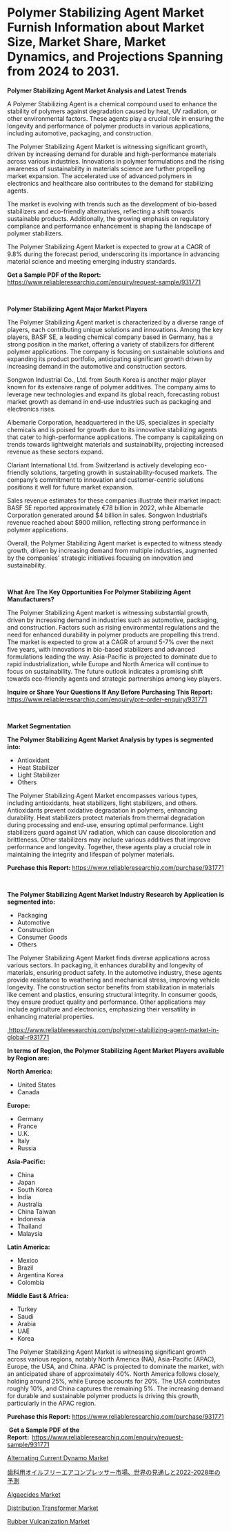 <p><h1>Polymer Stabilizing Agent Market Furnish Information about Market Size, Market Share, Market Dynamics, and Projections Spanning from 2024 to 2031.</h1></p><p><strong>Polymer Stabilizing Agent Market Analysis and Latest Trends</strong></p>
<p><p>A Polymer Stabilizing Agent is a chemical compound used to enhance the stability of polymers against degradation caused by heat, UV radiation, or other environmental factors. These agents play a crucial role in ensuring the longevity and performance of polymer products in various applications, including automotive, packaging, and construction. </p><p>The Polymer Stabilizing Agent Market is witnessing significant growth, driven by increasing demand for durable and high-performance materials across various industries. Innovations in polymer formulations and the rising awareness of sustainability in materials science are further propelling market expansion. The accelerated use of advanced polymers in electronics and healthcare also contributes to the demand for stabilizing agents. </p><p>The market is evolving with trends such as the development of bio-based stabilizers and eco-friendly alternatives, reflecting a shift towards sustainable products. Additionally, the growing emphasis on regulatory compliance and performance enhancement is shaping the landscape of polymer stabilizers. </p><p>The Polymer Stabilizing Agent Market is expected to grow at a CAGR of 9.8% during the forecast period, underscoring its importance in advancing material science and meeting emerging industry standards.</p></p>
<p><strong>Get a Sample PDF of the Report:&nbsp;</strong> <a href="https://www.reliableresearchiq.com/enquiry/request-sample/931771">https://www.reliableresearchiq.com/enquiry/request-sample/931771</a></p>
<p>&nbsp;</p>
<p><strong>Polymer Stabilizing Agent Major Market Players</strong></p>
<p><p>The Polymer Stabilizing Agent market is characterized by a diverse range of players, each contributing unique solutions and innovations. Among the key players, BASF SE, a leading chemical company based in Germany, has a strong position in the market, offering a variety of stabilizers for different polymer applications. The company is focusing on sustainable solutions and expanding its product portfolio, anticipating significant growth driven by increasing demand in the automotive and construction sectors.</p><p>Songwon Industrial Co., Ltd. from South Korea is another major player known for its extensive range of polymer additives. The company aims to leverage new technologies and expand its global reach, forecasting robust market growth as demand in end-use industries such as packaging and electronics rises.</p><p>Albemarle Corporation, headquartered in the US, specializes in specialty chemicals and is poised for growth due to its innovative stabilizing agents that cater to high-performance applications. The company is capitalizing on trends towards lightweight materials and sustainability, projecting increased revenue as these sectors expand.</p><p>Clariant International Ltd. from Switzerland is actively developing eco-friendly solutions, targeting growth in sustainability-focused markets. The company’s commitment to innovation and customer-centric solutions positions it well for future market expansion.</p><p>Sales revenue estimates for these companies illustrate their market impact: BASF SE reported approximately €78 billion in 2022, while Albemarle Corporation generated around $4 billion in sales. Songwon Industrial’s revenue reached about $900 million, reflecting strong performance in polymer applications.</p><p>Overall, the Polymer Stabilizing Agent market is expected to witness steady growth, driven by increasing demand from multiple industries, augmented by the companies' strategic initiatives focusing on innovation and sustainability.</p></p>
<p>&nbsp;</p>
<p><strong>What Are The Key Opportunities For Polymer Stabilizing Agent Manufacturers?</strong></p>
<p><p>The Polymer Stabilizing Agent market is witnessing substantial growth, driven by increasing demand in industries such as automotive, packaging, and construction. Factors such as rising environmental regulations and the need for enhanced durability in polymer products are propelling this trend. The market is expected to grow at a CAGR of around 5-7% over the next five years, with innovations in bio-based stabilizers and advanced formulations leading the way. Asia-Pacific is projected to dominate due to rapid industrialization, while Europe and North America will continue to focus on sustainability. The future outlook indicates a promising shift towards eco-friendly agents and strategic partnerships among key players.</p></p>
<p><strong>Inquire or Share Your Questions If Any Before Purchasing This Report:</strong> <a href="https://www.reliableresearchiq.com/enquiry/pre-order-enquiry/931771">https://www.reliableresearchiq.com/enquiry/pre-order-enquiry/931771</a></p>
<p>&nbsp;</p>
<p><strong>Market Segmentation</strong></p>
<p><strong>The Polymer Stabilizing Agent Market Analysis by types is segmented into:</strong></p>
<p><ul><li>Antioxidant</li><li>Heat Stabilizer</li><li>Light Stabilizer</li><li>Others</li></ul></p>
<p><p>The Polymer Stabilizing Agent Market encompasses various types, including antioxidants, heat stabilizers, light stabilizers, and others. Antioxidants prevent oxidative degradation in polymers, enhancing durability. Heat stabilizers protect materials from thermal degradation during processing and end-use, ensuring optimal performance. Light stabilizers guard against UV radiation, which can cause discoloration and brittleness. Other stabilizers may include various additives that improve performance and longevity. Together, these agents play a crucial role in maintaining the integrity and lifespan of polymer materials.</p></p>
<p><strong>Purchase this Report:&nbsp;</strong><a href="https://www.reliableresearchiq.com/purchase/931771">https://www.reliableresearchiq.com/purchase/931771</a></p>
<p>&nbsp;</p>
<p><strong>The Polymer Stabilizing Agent Market Industry Research by Application is segmented into:</strong></p>
<p><ul><li>Packaging</li><li>Automotive</li><li>Construction</li><li>Consumer Goods</li><li>Others</li></ul></p>
<p><p>The Polymer Stabilizing Agent Market finds diverse applications across various sectors. In packaging, it enhances durability and longevity of materials, ensuring product safety. In the automotive industry, these agents provide resistance to weathering and mechanical stress, improving vehicle longevity. The construction sector benefits from stabilization in materials like cement and plastics, ensuring structural integrity. In consumer goods, they ensure product quality and performance. Other applications may include agriculture and electronics, emphasizing their versatility in enhancing material properties.</p></p>
<p><a href="https://www.reliableresearchiq.com/polymer-stabilizing-agent-market-in-global-r931771">&nbsp;https://www.reliableresearchiq.com/polymer-stabilizing-agent-market-in-global-r931771</a></p>
<p><strong>In terms of Region, the Polymer Stabilizing Agent Market Players available by Region are:</strong></p>
<p>
    <p> <strong> North America: </strong>
        <ul>
            <li>United States</li>
            <li>Canada</li>
        </ul>
        </p> 
    <p> <strong> Europe: </strong>
        <ul>
            <li>Germany</li>
            <li>France</li>
            <li>U.K.</li>
            <li>Italy</li>
            <li>Russia</li>
        </ul>
        </p> 
    <p> <strong> Asia-Pacific: </strong>
        <ul>
            <li>China</li>
            <li>Japan</li>
            <li>South Korea</li>
            <li>India</li>
            <li>Australia</li>
            <li>China Taiwan</li>
            <li>Indonesia</li>
            <li>Thailand</li>
            <li>Malaysia</li>
        </ul>
        </p> 
    <p> <strong> Latin America: </strong>
        <ul>
            <li>Mexico</li>
            <li>Brazil</li>
            <li>Argentina Korea</li>
            <li>Colombia</li>
        </ul>
        </p> 
    <p> <strong> Middle East & Africa: </strong>
        <ul>
            <li>Turkey</li>
            <li>Saudi</li>
            <li>Arabia</li>
            <li>UAE</li>
            <li>Korea</li>
        </ul>
    </p>
    </p>
<p><p>The Polymer Stabilizing Agent Market is witnessing significant growth across various regions, notably North America (NA), Asia-Pacific (APAC), Europe, the USA, and China. APAC is projected to dominate the market, with an anticipated share of approximately 40%. North America follows closely, holding around 25%, while Europe accounts for 20%. The USA contributes roughly 10%, and China captures the remaining 5%. The increasing demand for durable and sustainable polymer products is driving this growth, particularly in the APAC region.</p></p>
<p><strong>Purchase this Report: </strong><a href="https://www.reliableresearchiq.com/purchase/931771">https://www.reliableresearchiq.com/purchase/931771</a></p>
<p>&nbsp;<strong>Get a Sample PDF of the Report:&nbsp;&nbsp;</strong><a href="https://www.reliableresearchiq.com/enquiry/request-sample/931771">https://www.reliableresearchiq.com/enquiry/request-sample/931771</a></p>
<p><strong></strong></p>
<p><p><a href="https://medium.com/@robertwood655/the-alternating-current-dynamo-market-has-experienced-impressive-growth-in-recent-years-d1d5b30f2328">Alternating Current Dynamo Market</a></p><p><a href="https://medium.com/@royfoote921/dental-oil-free-air-compressors-market-global-outlook-and-forecast-2022-2028-afacf9e2dfb7">歯科用オイルフリーエアコンプレッサー市場、世界の見通しと2022-2028年の予測</a></p><p><a href="https://issuu.com/reportprime-2/docs/algaecides-market-size-2030.pptx_006023a1b4f059">Algaecides Market</a></p><p><a href="https://www.linkedin.com/pulse/charting-future-comprehensive-analysis-global-distribution-oex5c?trackingId=SdBTxLnxSGS%2FW7y7fev9Eg%3D%3D">Distribution Transformer Market</a></p><p><a href="https://issuu.com/reportprime-2/docs/rubber-vulcanization-market-size-20_ea9d4264ce4af3">Rubber Vulcanization Market</a></p></p>